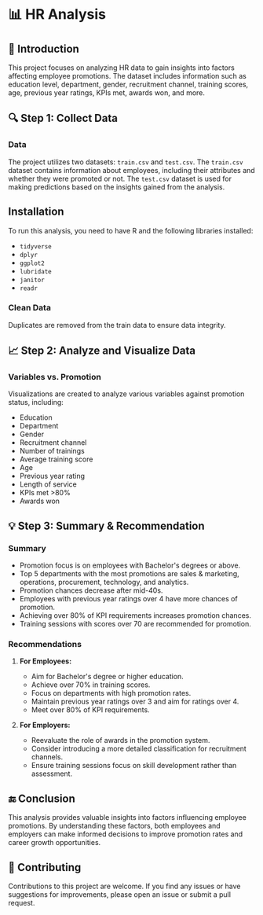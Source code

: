# 📊 HR Analysis

## 📂 Introduction

This project focuses on analyzing HR data to gain insights into factors affecting employee promotions. The dataset includes information such as education level, department, gender, recruitment channel, training scores, age, previous year ratings, KPIs met, awards won, and more.

## 🔍 Step 1: Collect Data

### Data
The project utilizes two datasets: `train.csv` and `test.csv`. The `train.csv` dataset contains information about employees, including their attributes and whether they were promoted or not. The `test.csv` dataset is used for making predictions based on the insights gained from the analysis.

## Installation
To run this analysis, you need to have R and the following libraries installed:

- `tidyverse`
- `dplyr`
- `ggplot2`
- `lubridate`
- `janitor`
- `readr`

### Clean Data
Duplicates are removed from the train data to ensure data integrity.

## 📈 Step 2: Analyze and Visualize Data

### Variables vs. Promotion
Visualizations are created to analyze various variables against promotion status, including:
- Education
- Department
- Gender
- Recruitment channel
- Number of trainings
- Average training score
- Age
- Previous year rating
- Length of service
- KPIs met >80%
- Awards won

## 💡 Step 3: Summary & Recommendation

### Summary
- Promotion focus is on employees with Bachelor's degrees or above.
- Top 5 departments with the most promotions are sales & marketing, operations, procurement, technology, and analytics.
- Promotion chances decrease after mid-40s.
- Employees with previous year ratings over 4 have more chances of promotion.
- Achieving over 80% of KPI requirements increases promotion chances.
- Training sessions with scores over 70 are recommended for promotion.

### Recommendations
1. **For Employees:**
   - Aim for Bachelor's degree or higher education.
   - Achieve over 70% in training scores.
   - Focus on departments with high promotion rates.
   - Maintain previous year ratings over 3 and aim for ratings over 4.
   - Meet over 80% of KPI requirements.

2. **For Employers:**
   - Reevaluate the role of awards in the promotion system.
   - Consider introducing a more detailed classification for recruitment channels.
   - Ensure training sessions focus on skill development rather than assessment.

## 🔚 Conclusion

This analysis provides valuable insights into factors influencing employee promotions. By understanding these factors, both employees and employers can make informed decisions to improve promotion rates and career growth opportunities.

## 🤝 Contributing 
Contributions to this project are welcome. If you find any issues or have suggestions for improvements, please open an issue or submit a pull request.

